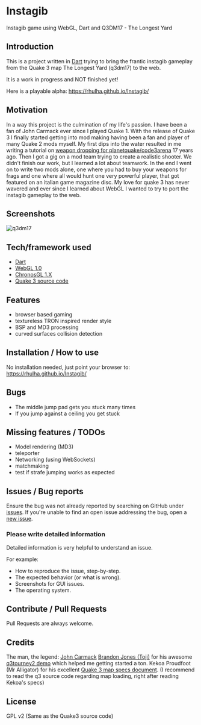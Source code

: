 # Instagib
Instagib game using WebGL, Dart and Q3DM17 - The Longest Yard

## Introduction

This is a project written in [Dart](https://www.dartlang.org/) trying to bring the frantic instagib gameplay from the Quake 3 map The Longest Yard (q3dm17) to the web.

It is a work in progress and NOT finished yet!

Here is a playable alpha: https://rhulha.github.io/Instagib/


## Motivation
In a way this project is the culmination of my life's passion.
I have been a fan of John Carmack ever since I played Quake 1.
With the release of Quake 3 I finally started getting into mod making having been a fan and player of many Quake 2 mods myself.
My first dips into the water resulted in me writing a tutorial on [weapon dropping for planetquake/code3arena](https://www.quakewiki.net/archives/code3arena/tutorials/tutorial22.shtml) 17 years ago.
Then I got a gig on a mod team trying to create a realistic shooter.
We didn't finish our work, but I learned a lot about teamwork.
In the end I went on to write two mods alone, one where you had to buy your weapons for frags and one where all would hunt one very powerful player, that got featured on an italian game magazine disc.
My love for quake 3 has never wavered and ever since I learned about WebGL I wanted to try to port the instagib gameplay to the web.

## Screenshots
![q3dm17](https://i.imgur.com/wu7xEVM.png)

## Tech/framework used
* [Dart](https://www.dartlang.org/)
* [WebGL 1.0](https://www.khronos.org/registry/webgl/specs/1.0/)
* [ChronosGL 1.X](https://github.com/ChronosTeam/ChronosGL)
* [Quake 3 source code](https://github.com/id-Software/Quake-III-Arena)

## Features
* browser based gaming
* textureless TRON inspired render style
* BSP and MD3 processing
* curved surfaces collision detection

## Installation / How to use
No installation needed, just point your browser to: https://rhulha.github.io/Instagib/

## Bugs
* The middle jump pad gets you stuck many times
* If you jump against a ceiling you get stuck

## Missing features / TODOs
* Model rendering (MD3)
* teleporter
* Networking (using WebSockets)
* matchmaking
* test if strafe jumping works as expected

## Issues / Bug reports
Ensure the bug was not already reported by searching on GitHub under [issues](https://github.com/rhulha/Instagib/issues). If you're unable to find an open issue addressing the bug, open a [new issue](https://github.com/rhulha/Instagib/issues/new).

### Please write detailed information
Detailed information is very helpful to understand an issue.

For example:
* How to reproduce the issue, step-by-step.
* The expected behavior (or what is wrong).
* Screenshots for GUI issues.
* The operating system.


## Contribute / Pull Requests
Pull Requests are always welcome. 

## Credits
The man, the legend: [John Carmack](https://twitter.com/id_aa_carmack)
[Brandon Jones (Toji)](http://blog.tojicode.com/) for his awesome [q3tourney2 demo](http://media.tojicode.com/q3bsp/) which helped me getting started a ton.
Kekoa Proudfoot (Mr Alligator) for his excellent [Quake 3 map specs document](http://www.mralligator.com/q3/). (I recommend to read the q3 source code regarding map loading, right after reading Kekoa's specs)

## License
GPL v2 (Same as the Quake3 source code)

